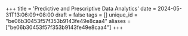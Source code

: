 +++
title = 'Predictive and Prescriptive Data Analytics'
date = 2024-05-31T13:06:09+08:00
draft = false
tags = []
unique_id = "be06b30453f57f353b9143fe49e8caa4"
aliases = ["be06b30453f57f353b9143fe49e8caa4"]
+++
